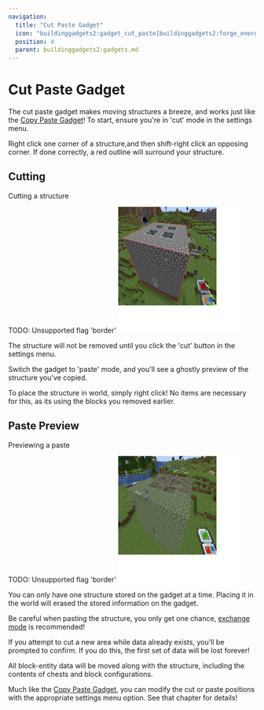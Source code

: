 ```yaml
---
navigation:
  title: "Cut Paste Gadget"
  icon: "buildinggadgets2:gadget_cut_paste[buildinggadgets2:forge_energy=5000000]"
  position: 4
  parent: buildinggadgets2:gadgets.md
---
```


# Cut Paste Gadget

The cut paste gadget makes moving structures a breeze, and works just like the [Copy Paste Gadget](./copypaste.md)! To start, ensure you're in 'cut' mode in the settings menu. 

Right click one corner of a structure,and then shift-right click an opposing corner.  If done correctly, a red outline will surround your structure.

## Cutting

Cutting a structure

TODO: Unsupported flag 'border'
![](cut.png)

The structure will not be removed until you click the 'cut' button in the settings menu. 

Switch the gadget to 'paste' mode, and you'll see a ghostly preview of the structure you've copied. 

To place the structure in world, simply right click! No items are necessary for this, as its using the blocks you removed earlier.

## Paste Preview

Previewing a paste

TODO: Unsupported flag 'border'
![](paste.png)

You can only have one structure stored on the gadget at a time. Placing it in the world will erased the stored information on the gadget.

Be careful when pasting the structure, you only get one chance, [exchange mode](./exchangemode.md) is recommended! 

If you attempt to cut a new area while data already exists, you'll be prompted to confirm. If you do this, the first set of data will be lost forever!

All block-entity data will be moved along with the structure, including the contents of chests and block configurations. 

Much like the [Copy Paste Gadget](./copypaste.md), you can modify the cut or paste positions with the appropriate settings menu option. See that chapter for details!

